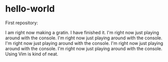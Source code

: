 # hello-world
First repository:

I am right now making a gratin.
I have finished it.
I'm right now just playing around with the console.
I'm right now just playing around with the console.
I'm right now just playing around with the console.
I'm right now just playing around with the console.
I'm right now just playing around with the console.
Using Vim is kind of neat.
